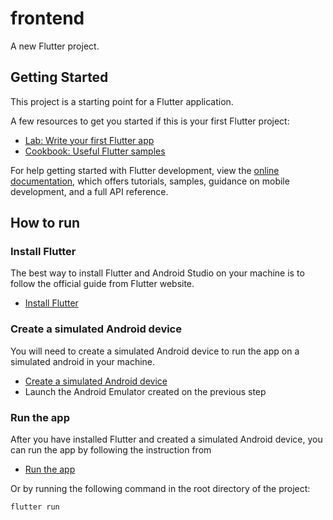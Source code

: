 # frontend

A new Flutter project.

## Getting Started

This project is a starting point for a Flutter application.

A few resources to get you started if this is your first Flutter project:

- [Lab: Write your first Flutter app](https://docs.flutter.dev/get-started/codelab)
- [Cookbook: Useful Flutter samples](https://docs.flutter.dev/cookbook)

For help getting started with Flutter development, view the
[online documentation](https://docs.flutter.dev/), which offers tutorials,
samples, guidance on mobile development, and a full API reference.

## How to run

### Install Flutter
The best way to install Flutter and Android Studio on your machine is to follow the official guide from Flutter website.
- [Install Flutter](https://flutter.dev/docs/get-started/install)

### Create a simulated Android device
You will need to create a simulated Android device to run the app on a simulated android in your machine.
- [Create a simulated Android device](https://developer.android.com/studio/run/emulator#avd)
- Launch the Android Emulator created on the previous step

### Run the app
After you have installed Flutter and created a simulated Android device, you can run the app by following the instruction from
- [Run the app](https://developer.android.com/studio/run/emulator#runningapp)  


Or by running the following command in the root directory of the project:
```bash
flutter run
```


